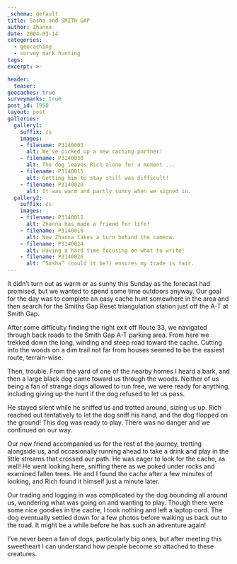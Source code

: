 ```yaml
---
_schema: default
title: Sasha and SMITH GAP
author: Zhanna
date: 2004-03-14
categories:
  - geocaching
  - survey mark hunting
tags:
excerpt: >- 

header:
  teaser:
geocaches: true
surveymarks: true
post_id: 1950
layout: post
galleries:
  gallery1:
    suffix: cs
    images:
    - filename: P3140003
      alt: We've picked up a new caching partner!
    - filename: P3140030
      alt: The dog leaves Rich alone for a moment ...
    - filename: P3140015
      alt: Getting him to stay still was difficult!    
    - filename: P3140020
      alt: It was warm and partly sunny when we signed in.  
  gallery2:
    suffix: cs
    images:
    - filename: P3140011
      alt: Zhanna has made a friend for life!
    - filename: P3140018
      alt: Now Zhanna takes a turn behind the camera.
    - filename: P3140024
      alt: Having a hard time focusing on what to write!    
    - filename: P3140026
      alt: “Sasha” (could it be?) ensures my trade is fair.               
---
```


It didn’t turn out as warm or as sunny this Sunday as the forecast had promised, but we wanted to spend some time outdoors anyway. Our goal for the day was to complete an easy cache hunt somewhere in the area and then search for the Smiths Gap Reset triangulation station just off the A-T at Smith Gap. 

After some difficulty finding the right exit off Route 33, we navigated through back roads to the Smith Gap A-T parking area. From here we trekked down the long, winding and steep road toward the cache. Cutting into the woods on a dim trail not far from houses seemed to be the easiest route, terrain-wise. 

Then, trouble. From the yard of one of the nearby homes I heard a bark, and then a large black dog came toward us through the woods. Neither of us being a fan of strange dogs allowed to run free, we were ready for anything, including giving up the hunt if the dog refused to let us pass. 

He stayed silent while he sniffed us and trotted around, sizing us up. Rich reached out tentatively to let the dog sniff his hand, and the dog flopped on the ground! This dog was ready to play. There was no danger and we continued on our way. 

Our new friend accompanied us for the rest of the journey, trotting alongside us, and occasionally running ahead to take a drink and play in the little streams that crossed our path. He was eager to look for the cache, as well! He went looking here, sniffing there as we poked under rocks and examined fallen trees. He and I found the cache after a few minutes of looking, and Rich found it himself just a minute later. 

Our trading and logging in was complicated by the dog bounding all around us, wondering what was going on and wanting to play. Though there were some nice goodies in the cache, I took nothing and left a laptop cord. The dog eventually settled down for a few photos before walking us back out to the road. It might be a while before he has such an adventure again! 

I’ve never been a fan of dogs, particularly big ones, but after meeting this sweetheart I can understand how people become so attached to these creatures.
